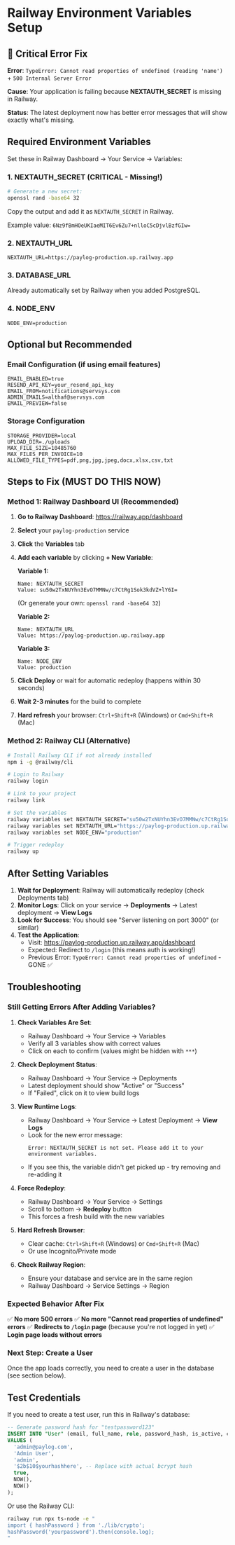 # Railway Environment Variables Setup

## 🚨 Critical Error Fix

**Error**: `TypeError: Cannot read properties of undefined (reading 'name')` + `500 Internal Server Error`

**Cause**: Your application is failing because **NEXTAUTH_SECRET** is missing in Railway.

**Status**: The latest deployment now has better error messages that will show exactly what's missing.

## Required Environment Variables

Set these in Railway Dashboard → Your Service → Variables:

### 1. NEXTAUTH_SECRET (CRITICAL - Missing!)
```bash
# Generate a new secret:
openssl rand -base64 32
```
Copy the output and add it as `NEXTAUTH_SECRET` in Railway.

Example value: `6Nz9fBmHOeUKIaeMIT6Ev6Zu7+nlloC5cDjvlBzfGIw=`

### 2. NEXTAUTH_URL
```
NEXTAUTH_URL=https://paylog-production.up.railway.app
```

### 3. DATABASE_URL
Already automatically set by Railway when you added PostgreSQL.

### 4. NODE_ENV
```
NODE_ENV=production
```

## Optional but Recommended

### Email Configuration (if using email features)
```
EMAIL_ENABLED=true
RESEND_API_KEY=your_resend_api_key
EMAIL_FROM=notifications@servsys.com
ADMIN_EMAILS=althaf@servsys.com
EMAIL_PREVIEW=false
```

### Storage Configuration
```
STORAGE_PROVIDER=local
UPLOAD_DIR=./uploads
MAX_FILE_SIZE=10485760
MAX_FILES_PER_INVOICE=10
ALLOWED_FILE_TYPES=pdf,png,jpg,jpeg,docx,xlsx,csv,txt
```

## Steps to Fix (MUST DO THIS NOW)

### Method 1: Railway Dashboard UI (Recommended)

1. **Go to Railway Dashboard**: https://railway.app/dashboard
2. **Select** your `paylog-production` service
3. **Click** the **Variables** tab
4. **Add each variable** by clicking **+ New Variable**:

   **Variable 1:**
   ```
   Name: NEXTAUTH_SECRET
   Value: su50w2TxNUYhn3EvO7MMNw/c7CtRg1Sok3kdVZ+lY6I=
   ```
   (Or generate your own: `openssl rand -base64 32`)

   **Variable 2:**
   ```
   Name: NEXTAUTH_URL
   Value: https://paylog-production.up.railway.app
   ```

   **Variable 3:**
   ```
   Name: NODE_ENV
   Value: production
   ```

5. **Click Deploy** or wait for automatic redeploy (happens within 30 seconds)
6. **Wait 2-3 minutes** for the build to complete
7. **Hard refresh** your browser: `Ctrl+Shift+R` (Windows) or `Cmd+Shift+R` (Mac)

### Method 2: Railway CLI (Alternative)

```bash
# Install Railway CLI if not already installed
npm i -g @railway/cli

# Login to Railway
railway login

# Link to your project
railway link

# Set the variables
railway variables set NEXTAUTH_SECRET="su50w2TxNUYhn3EvO7MMNw/c7CtRg1Sok3kdVZ+lY6I="
railway variables set NEXTAUTH_URL="https://paylog-production.up.railway.app"
railway variables set NODE_ENV="production"

# Trigger redeploy
railway up
```

## After Setting Variables

1. **Wait for Deployment**: Railway will automatically redeploy (check Deployments tab)
2. **Monitor Logs**: Click on your service → **Deployments** → Latest deployment → **View Logs**
3. **Look for Success**: You should see "Server listening on port 3000" (or similar)
4. **Test the Application**:
   - Visit: https://paylog-production.up.railway.app/dashboard
   - Expected: Redirect to `/login` (this means auth is working!)
   - Previous Error: `TypeError: Cannot read properties of undefined` - GONE ✅

## Troubleshooting

### Still Getting Errors After Adding Variables?

1. **Check Variables Are Set**:
   - Railway Dashboard → Your Service → Variables
   - Verify all 3 variables show with correct values
   - Click on each to confirm (values might be hidden with `***`)

2. **Check Deployment Status**:
   - Railway Dashboard → Your Service → Deployments
   - Latest deployment should show "Active" or "Success"
   - If "Failed", click on it to view build logs

3. **View Runtime Logs**:
   - Railway Dashboard → Your Service → Latest Deployment → **View Logs**
   - Look for the new error message:
     ```
     Error: NEXTAUTH_SECRET is not set. Please add it to your environment variables.
     ```
   - If you see this, the variable didn't get picked up - try removing and re-adding it

4. **Force Redeploy**:
   - Railway Dashboard → Your Service → Settings
   - Scroll to bottom → **Redeploy** button
   - This forces a fresh build with the new variables

5. **Hard Refresh Browser**:
   - Clear cache: `Ctrl+Shift+R` (Windows) or `Cmd+Shift+R` (Mac)
   - Or use Incognito/Private mode

6. **Check Railway Region**:
   - Ensure your database and service are in the same region
   - Railway Dashboard → Service Settings → Region

### Expected Behavior After Fix

✅ **No more 500 errors**
✅ **No more "Cannot read properties of undefined" errors**
✅ **Redirects to `/login` page** (because you're not logged in yet)
✅ **Login page loads without errors**

### Next Step: Create a User

Once the app loads correctly, you need to create a user in the database (see section below).

## Test Credentials

If you need to create a test user, run this in Railway's database:

```sql
-- Generate password hash for "testpassword123"
INSERT INTO "User" (email, full_name, role, password_hash, is_active, created_at, updated_at)
VALUES (
  'admin@paylog.com',
  'Admin User',
  'admin',
  '$2b$10$yourhashhere', -- Replace with actual bcrypt hash
  true,
  NOW(),
  NOW()
);
```

Or use the Railway CLI:
```bash
railway run npx ts-node -e "
import { hashPassword } from './lib/crypto';
hashPassword('yourpassword').then(console.log);
"
```
